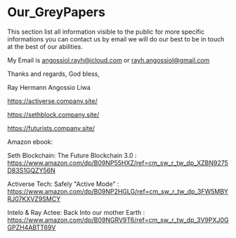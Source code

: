# Our_GreyPapers

This section list all information visible to the public for more specific informations you can contact us by email 
we will do our best to be in touch at the best of our abilities. 


My Email is angossiol.rayh@icloud.com or rayh.angossiol@gmail.com

Thanks and regards,
God bless,

Ray Hermann
Angossio Liwa

https://activerse.company.site/

https://sethblock.company.site/

https://futurists.company.site/


Amazon ebook:

Seth Blockchain: The Future Blockchain 3.0 : https://www.amazon.com/dp/B09NP55HXZ/ref=cm_sw_r_tw_dp_XZBN9275D83S1GQZY56N

Activerse Tech: Safely "Active Mode" : https://www.amazon.com/dp/B09NP2HGLG/ref=cm_sw_r_tw_dp_3FW5MBYRJ07KXVZ9SMCY

Intelo & Ray Actee: Back Into our mother Earth : https://www.amazon.com/dp/B09NGRV9T6/ref=cm_sw_r_tw_dp_3V9PXJ0GGPZH4ABTT69V


